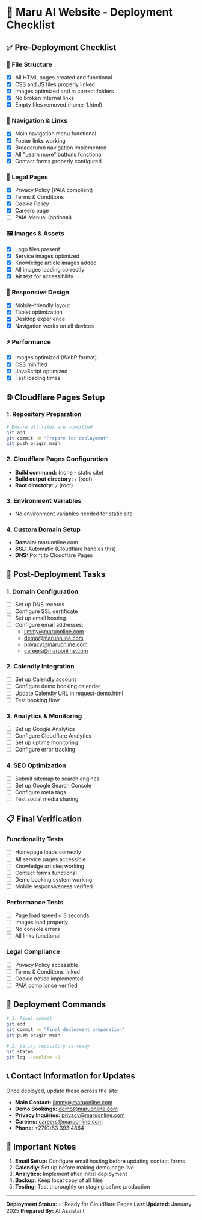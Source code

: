 # 🚀 Maru AI Website - Deployment Checklist

## ✅ Pre-Deployment Checklist

### 📁 File Structure

- [x] All HTML pages created and functional
- [x] CSS and JS files properly linked
- [x] Images optimized and in correct folders
- [x] No broken internal links
- [x] Empty files removed (home-1.html)

### 🔗 Navigation & Links

- [x] Main navigation menu functional
- [x] Footer links working
- [x] Breadcrumb navigation implemented
- [x] All "Learn more" buttons functional
- [x] Contact forms properly configured

### 📄 Legal Pages

- [x] Privacy Policy (PAIA compliant)
- [x] Terms & Conditions
- [x] Cookie Policy
- [x] Careers page
- [ ] PAIA Manual (optional)

### 🖼️ Images & Assets

- [x] Logo files present
- [x] Service images optimized
- [x] Knowledge article images added
- [x] All images loading correctly
- [x] Alt text for accessibility

### 📱 Responsive Design

- [x] Mobile-friendly layout
- [x] Tablet optimization
- [x] Desktop experience
- [x] Navigation works on all devices

### ⚡ Performance

- [x] Images optimized (WebP format)
- [x] CSS minified
- [x] JavaScript optimized
- [x] Fast loading times

## 🌐 Cloudflare Pages Setup

### 1. Repository Preparation

```bash
# Ensure all files are committed
git add .
git commit -m "Prepare for deployment"
git push origin main
```

### 2. Cloudflare Pages Configuration

- **Build command:** (none - static site)
- **Build output directory:** `/` (root)
- **Root directory:** `/` (root)

### 3. Environment Variables

- No environment variables needed for static site

### 4. Custom Domain Setup

- **Domain:** maruonline.com
- **SSL:** Automatic (Cloudflare handles this)
- **DNS:** Point to Cloudflare Pages

## 🔧 Post-Deployment Tasks

### 1. Domain Configuration

- [ ] Set up DNS records
- [ ] Configure SSL certificate
- [ ] Set up email hosting
- [ ] Configure email addresses:
  - jimmy@maruonline.com
  - demo@maruonline.com
  - privacy@maruonline.com
  - careers@maruonline.com

### 2. Calendly Integration

- [ ] Set up Calendly account
- [ ] Configure demo booking calendar
- [ ] Update Calendly URL in request-demo.html
- [ ] Test booking flow

### 3. Analytics & Monitoring

- [ ] Set up Google Analytics
- [ ] Configure Cloudflare Analytics
- [ ] Set up uptime monitoring
- [ ] Configure error tracking

### 4. SEO Optimization

- [ ] Submit sitemap to search engines
- [ ] Set up Google Search Console
- [ ] Configure meta tags
- [ ] Test social media sharing

## 📋 Final Verification

### Functionality Tests

- [ ] Homepage loads correctly
- [ ] All service pages accessible
- [ ] Knowledge articles working
- [ ] Contact forms functional
- [ ] Demo booking system working
- [ ] Mobile responsiveness verified

### Performance Tests

- [ ] Page load speed < 3 seconds
- [ ] Images load properly
- [ ] No console errors
- [ ] All links functional

### Legal Compliance

- [ ] Privacy Policy accessible
- [ ] Terms & Conditions linked
- [ ] Cookie notice implemented
- [ ] PAIA compliance verified

## 🎯 Deployment Commands

```bash
# 1. Final commit
git add .
git commit -m "Final deployment preparation"
git push origin main

# 2. Verify repository is ready
git status
git log --oneline -5
```

## 📞 Contact Information for Updates

Once deployed, update these across the site:

- **Main Contact:** jimmy@maruonline.com
- **Demo Bookings:** demo@maruonline.com
- **Privacy Inquiries:** privacy@maruonline.com
- **Careers:** careers@maruonline.com
- **Phone:** +27(0)83 393 4864

## 🚨 Important Notes

1. **Email Setup:** Configure email hosting before updating contact forms
2. **Calendly:** Set up before making demo page live
3. **Analytics:** Implement after initial deployment
4. **Backup:** Keep local copy of all files
5. **Testing:** Test thoroughly on staging before production

---

**Deployment Status:** ✅ Ready for Cloudflare Pages
**Last Updated:** January 2025
**Prepared By:** AI Assistant
